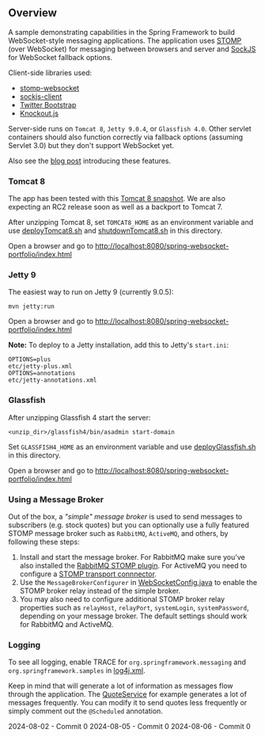 ## Overview

A sample demonstrating capabilities in the Spring Framework to build WebSocket-style messaging applications. The application uses [STOMP](http://stomp.github.io/) (over WebSocket) for messaging between browsers and server and [SockJS](https://github.com/sockjs/sockjs-protocol) for WebSocket fallback options.

Client-side libraries used:
* [stomp-websocket](https://github.com/jmesnil/stomp-websocket/)
* [sockjs-client](https://github.com/sockjs/sockjs-client)
* [Twitter Bootstrap](http://twitter.github.io/bootstrap/)
* [Knockout.js](http://knockoutjs.com/)

Server-side runs on `Tomcat 8`, `Jetty 9.0.4`, or `Glassfish 4.0`. Other servlet containers should also function correctly via fallback options (assuming Servlet 3.0) but they don't support WebSocket yet.

Also see the [blog post](http://blog.springsource.org/2013/07/24/spring-framework-4-0-m2-websocket-messaging-architectures/) introducing these features.

### Tomcat 8

The app has been tested with this [Tomcat 8 snapshot](https://repository.apache.org/content/repositories/snapshots/org/apache/tomcat/tomcat/8.0-SNAPSHOT/tomcat-8.0-20130815.225136-6.zip). We are also expecting an RC2 release soon as well as a backport to Tomcat 7.

After unzipping Tomcat 8, set `TOMCAT8_HOME` as an environment variable and use [deployTomcat8.sh](https://github.com/rstoyanchev/spring-websocket-portfolio/blob/master/deployTomcat8.sh) and [shutdownTomcat8.sh](https://github.com/rstoyanchev/spring-websocket-portfolio/blob/master/shutdownTomcat8.sh) in this directory.

Open a browser and go to <http://localhost:8080/spring-websocket-portfolio/index.html>

### Jetty 9

The easiest way to run on Jetty 9 (currently 9.0.5):

    mvn jetty:run

Open a browser and go to <http://localhost:8080/spring-websocket-portfolio/index.html>

**Note:** To deploy to a Jetty installation, add this to Jetty's `start.ini`:

    OPTIONS=plus
    etc/jetty-plus.xml
    OPTIONS=annotations
    etc/jetty-annotations.xml

### Glassfish

After unzipping Glassfish 4 start the server:

    <unzip_dir>/glassfish4/bin/asadmin start-domain

Set `GLASSFISH4_HOME` as an environment variable and use [deployGlassfish.sh](https://github.com/rstoyanchev/spring-websocket-portfolio/blob/master/deployGlassfish.sh) in this directory.

Open a browser and go to <http://localhost:8080/spring-websocket-portfolio/index.html>


### Using a Message Broker

Out of the box, a _"simple" message broker_ is used to send messages to subscribers (e.g. stock quotes) but you can optionally use a fully featured STOMP message broker such as `RabbitMQ`, `ActiveMQ`, and others, by following these steps:

1.   Install and start the message broker. For RabbitMQ make sure you've also installed the [RabbitMQ STOMP plugin](http://www.rabbitmq.com/stomp.html). For ActiveMQ you need to configure a [STOMP transport connnector](http://activemq.apache.org/stomp.html).
2.   Use the `MessageBrokerConfigurer` in [WebSocketConfig.java](https://github.com/rstoyanchev/spring-websocket-portfolio/blob/master/src/main/java/org/springframework/samples/portfolio/config/WebSocketConfig.java) to enable the STOMP broker relay instead of the simple broker.
3.   You may also need to configure additional STOMP broker relay properties such as `relayHost`, `relayPort`, `systemLogin`, `systemPassword`, depending on your message broker. The default settings should work for RabbitMQ and ActiveMQ.

### Logging

To see all logging, enable TRACE for `org.springframework.messaging` and `org.springframework.samples` in [log4j.xml](https://github.com/rstoyanchev/spring-websocket-portfolio/blob/master/src/main/resources/log4j.xml).

Keep in mind that will generate a lot of information as messages flow through the application. The [QuoteService](https://github.com/rstoyanchev/spring-websocket-portfolio/blob/master/src/main/java/org/springframework/samples/portfolio/service/QuoteService.java) for example generates a lot of messages frequently. You can modify it to send quotes less frequently or simply comment out the `@Scheduled` annotation.





2024-08-02 - Commit 0
2024-08-05 - Commit 0
2024-08-06 - Commit 0
